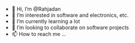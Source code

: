 - 👋 Hi, I’m @Rahjadan
- 👀 I’m interested in software and electronics, etc.
- 🌱 I’m currently learning a lot
- 💞️ I’m looking to collaborate on software projects
- 📫 How to reach me ...

<!---
Rahjadan/Rahjadan is a ✨ special ✨ repository because its `README.md` (this file) appears on your GitHub profile.
You can click the Preview link to take a look at your changes.
--->
